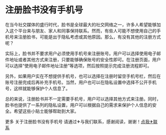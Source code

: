 # 注册脸书没有手机号

在当今社交媒体的盛行时代，脸书是全球最大的社交网络之一，许多人希望能够加入这个平台来与朋友、家人和同事保持联系。然而，有些人可能不想使用自己的手机号来注册脸书，可能是出于隐私考虑或其他原因。那么，有没有其他的注册方式呢？

实际上，脸书并不要求用户必须使用手机号来注册账号。用户可以选择使用电子邮件地址或者其他方式来注册，只要能够确保账号的安全性即可。在注册页面，用户可以选择“使用电子邮件地址注册”等选项，然后按照提示完成注册流程即可。

另外，如果用户实在不想提供手机号，也可以选择在注册时留空手机号栏，然后在账号注册完成后再补充手机号。当然，用户也可以在隐私设置中选择不公开手机号，这样就能够保护个人信息了。

总的来说，注册脸书并不一定需要手机号，用户可以选择其他方式来注册。同时，脸书也提供了一系列的隐私设置，用户可以根据自己的需求来保护个人信息的安全。希望这些小贴士能够帮助到大家。

更多 关于注册脸书没有手机号 请通过✈与我们联系，感谢阅读，谢谢！[点我✈联系](https://w.k02.cc)